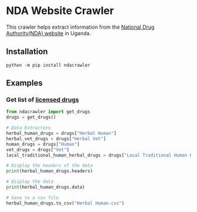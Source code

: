 # NDA Website Crawler

This crawler helps extract information from the [National Drug Authority(NDA) website](https://www.nda.or.ug/) in Uganda. 

## Installation
```console
python -m pip install ndacrawler
```

## Examples 
### Get list of  [licensed drugs](https://www.nda.or.ug/drug-register/)
    
```python
from ndacrawler import get_drugs
drugs = get_drugs()

# Data Extractors
herbal_human_drugs = drugs["Herbal Human"]
herbal_vet_drugs = drugs["Herbal Vet"]
human_drugs = drugs["Human"]
vet_drugs = drugs["Vet"]
local_traditional_human_herbal_drugs = drugs["Local Traditional Human Herbal"]

# Display the headers of the data
print(herbal_human_drugs.headers)

# Display the data
print(herbal_human_drugs.data)

# Save to a csv file
herbal_human_drugs.to_csv("Herbal Human.csv")
```